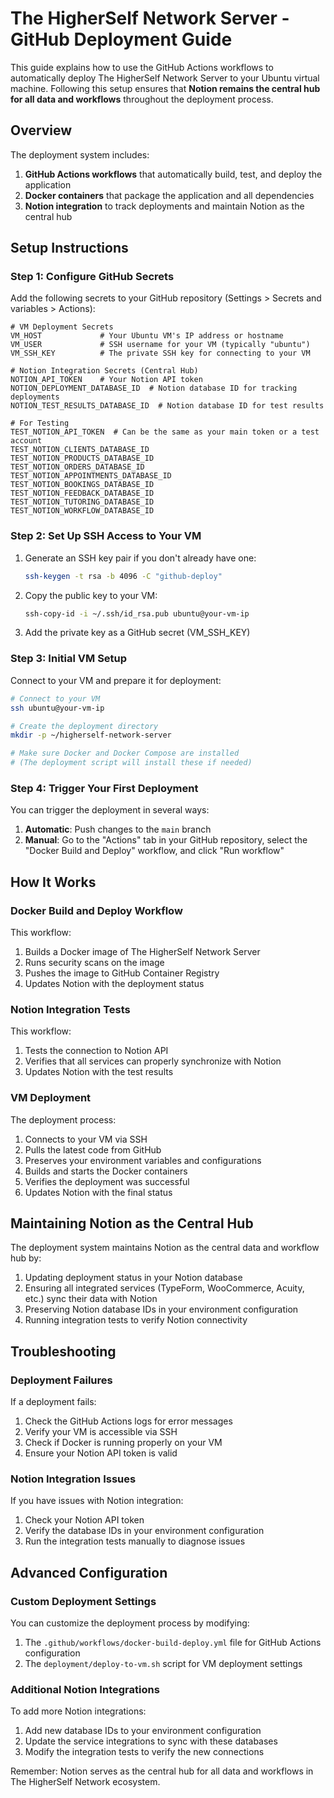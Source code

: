 # The HigherSelf Network Server - GitHub Deployment Guide

This guide explains how to use the GitHub Actions workflows to automatically deploy The HigherSelf Network Server to your Ubuntu virtual machine. Following this setup ensures that **Notion remains the central hub for all data and workflows** throughout the deployment process.

## Overview

The deployment system includes:

1. **GitHub Actions workflows** that automatically build, test, and deploy the application
2. **Docker containers** that package the application and all dependencies
3. **Notion integration** to track deployments and maintain Notion as the central hub

## Setup Instructions

### Step 1: Configure GitHub Secrets

Add the following secrets to your GitHub repository (Settings > Secrets and variables > Actions):

```
# VM Deployment Secrets
VM_HOST             # Your Ubuntu VM's IP address or hostname
VM_USER             # SSH username for your VM (typically "ubuntu")
VM_SSH_KEY          # The private SSH key for connecting to your VM

# Notion Integration Secrets (Central Hub)
NOTION_API_TOKEN    # Your Notion API token
NOTION_DEPLOYMENT_DATABASE_ID  # Notion database ID for tracking deployments
NOTION_TEST_RESULTS_DATABASE_ID  # Notion database ID for test results

# For Testing
TEST_NOTION_API_TOKEN  # Can be the same as your main token or a test account
TEST_NOTION_CLIENTS_DATABASE_ID
TEST_NOTION_PRODUCTS_DATABASE_ID
TEST_NOTION_ORDERS_DATABASE_ID
TEST_NOTION_APPOINTMENTS_DATABASE_ID
TEST_NOTION_BOOKINGS_DATABASE_ID
TEST_NOTION_FEEDBACK_DATABASE_ID
TEST_NOTION_TUTORING_DATABASE_ID
TEST_NOTION_WORKFLOW_DATABASE_ID
```

### Step 2: Set Up SSH Access to Your VM

1. Generate an SSH key pair if you don't already have one:
   ```bash
   ssh-keygen -t rsa -b 4096 -C "github-deploy"
   ```

2. Copy the public key to your VM:
   ```bash
   ssh-copy-id -i ~/.ssh/id_rsa.pub ubuntu@your-vm-ip
   ```

3. Add the private key as a GitHub secret (VM_SSH_KEY)

### Step 3: Initial VM Setup

Connect to your VM and prepare it for deployment:

```bash
# Connect to your VM
ssh ubuntu@your-vm-ip

# Create the deployment directory
mkdir -p ~/higherself-network-server

# Make sure Docker and Docker Compose are installed
# (The deployment script will install these if needed)
```

### Step 4: Trigger Your First Deployment

You can trigger the deployment in several ways:

1. **Automatic**: Push changes to the `main` branch
2. **Manual**: Go to the "Actions" tab in your GitHub repository, select the "Docker Build and Deploy" workflow, and click "Run workflow"

## How It Works

### Docker Build and Deploy Workflow

This workflow:
1. Builds a Docker image of The HigherSelf Network Server
2. Runs security scans on the image
3. Pushes the image to GitHub Container Registry
4. Updates Notion with the deployment status

### Notion Integration Tests

This workflow:
1. Tests the connection to Notion API
2. Verifies that all services can properly synchronize with Notion
3. Updates Notion with the test results

### VM Deployment

The deployment process:
1. Connects to your VM via SSH
2. Pulls the latest code from GitHub
3. Preserves your environment variables and configurations
4. Builds and starts the Docker containers
5. Verifies the deployment was successful
6. Updates Notion with the final status

## Maintaining Notion as the Central Hub

The deployment system maintains Notion as the central data and workflow hub by:

1. Updating deployment status in your Notion database
2. Ensuring all integrated services (TypeForm, WooCommerce, Acuity, etc.) sync their data with Notion
3. Preserving Notion database IDs in your environment configuration
4. Running integration tests to verify Notion connectivity

## Troubleshooting

### Deployment Failures

If a deployment fails:
1. Check the GitHub Actions logs for error messages
2. Verify your VM is accessible via SSH
3. Check if Docker is running properly on your VM
4. Ensure your Notion API token is valid

### Notion Integration Issues

If you have issues with Notion integration:
1. Check your Notion API token
2. Verify the database IDs in your environment configuration
3. Run the integration tests manually to diagnose issues

## Advanced Configuration

### Custom Deployment Settings

You can customize the deployment process by modifying:
1. The `.github/workflows/docker-build-deploy.yml` file for GitHub Actions configuration
2. The `deployment/deploy-to-vm.sh` script for VM deployment settings

### Additional Notion Integrations

To add more Notion integrations:
1. Add new database IDs to your environment configuration
2. Update the service integrations to sync with these databases
3. Modify the integration tests to verify the new connections

Remember: Notion serves as the central hub for all data and workflows in The HigherSelf Network ecosystem.